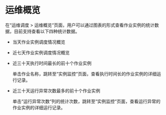 # 运维概览<a name="dayu_01_0506"></a>

在“运维调度  \>  运维概览“页面，用户可以通过图表的形式查看作业实例的统计数据，目前支持查看以下四种统计数据。

-   当天作业实例调度情况概览
-   近七天作业实例调度情况概览
-   近三十天执行时间最长的前十个作业实例

    单击作业名称，跳转至“实例监控“页面，查看执行时间长的作业实例的详细运行记录。

-   近三十天运行异常次数最多的前十个作业实例

    单击“运行异常次数“列的统计次数，跳转至“实例监控“页面，查看运行异常的作业实例的详细运行记录。


